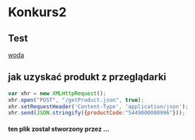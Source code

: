 # Konkurs2

## Test
[woda](http://localhost:8080/product/5901088009730)

## **jak uzyskać produkt z przeglądarki**
<!-- - javascript -->
```javascript
var xhr = new XMLHttpRequest();
xhr.open("POST", "/getProduct.json", true);
xhr.setRequestHeader('Content-Type', 'application/json');
xhr.send(JSON.stringify({productCode:"5449000000996"}));
```
#### ten plik został stworzony przez ...
